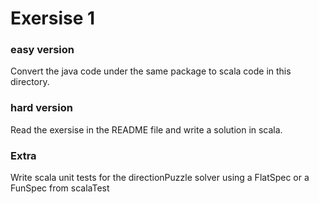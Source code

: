 # Exersise 1

### easy version
 Convert the java code under the same package to scala code in this directory.

### hard version
 Read the exersise in the README file and write a solution in scala.


### Extra
 Write scala unit tests for the directionPuzzle solver using a FlatSpec or a FunSpec from scalaTest

